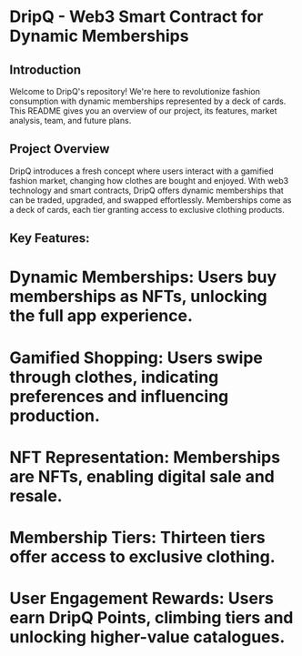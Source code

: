 # DripQ - Web3 Smart Contract for Dynamic Memberships
## Introduction
Welcome to DripQ's repository! We're here to revolutionize fashion consumption with dynamic memberships represented by a deck of cards. This README gives you an overview of our project, its features, market analysis, team, and future plans.

## Project Overview
DripQ introduces a fresh concept where users interact with a gamified fashion market, changing how clothes are bought and enjoyed. With web3 technology and smart contracts, DripQ offers dynamic memberships that can be traded, upgraded, and swapped effortlessly. Memberships come as a deck of cards, each tier granting access to exclusive clothing products.

## Key Features:
# Dynamic Memberships: Users buy memberships as NFTs, unlocking the full app experience.
# Gamified Shopping: Users swipe through clothes, indicating preferences and influencing production.
# NFT Representation: Memberships are NFTs, enabling digital sale and resale.
# Membership Tiers: Thirteen tiers offer access to exclusive clothing.
# User Engagement Rewards: Users earn DripQ Points, climbing tiers and unlocking higher-value catalogues.
